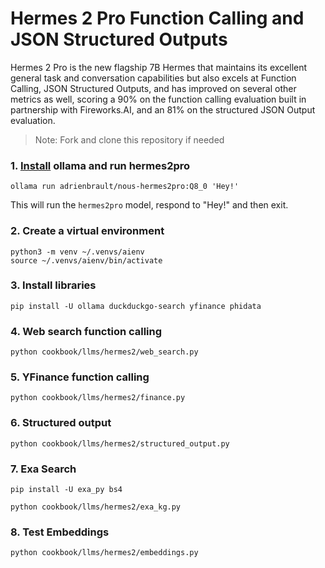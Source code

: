 # Hermes 2 Pro Function Calling and JSON Structured Outputs

Hermes 2 Pro is the new flagship 7B Hermes that maintains its excellent general task and conversation capabilities
but also excels at Function Calling, JSON Structured Outputs, and has improved on several other metrics as well,
scoring a 90% on the function calling evaluation built in partnership with Fireworks.AI,
and an 81% on the structured JSON Output evaluation.

> Note: Fork and clone this repository if needed

### 1. [Install](https://github.com/ollama/ollama?tab=readme-ov-file#macos) ollama and run hermes2pro

```shell
ollama run adrienbrault/nous-hermes2pro:Q8_0 'Hey!'
```

This will run the `hermes2pro` model, respond to "Hey!" and then exit.

### 2. Create a virtual environment

```shell
python3 -m venv ~/.venvs/aienv
source ~/.venvs/aienv/bin/activate
```

### 3. Install libraries

```shell
pip install -U ollama duckduckgo-search yfinance phidata
```

### 4. Web search function calling

```shell
python cookbook/llms/hermes2/web_search.py
```

### 5. YFinance function calling

```shell
python cookbook/llms/hermes2/finance.py
```

### 6. Structured output

```shell
python cookbook/llms/hermes2/structured_output.py
```

### 7. Exa Search

```shell
pip install -U exa_py bs4

python cookbook/llms/hermes2/exa_kg.py
```

### 8. Test Embeddings

```shell
python cookbook/llms/hermes2/embeddings.py
```
